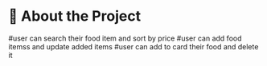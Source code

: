 # 🌟 About the Project

#user can search their food item and sort by price
#user can add food itemss and update added items
#user can add to card their food and delete it



